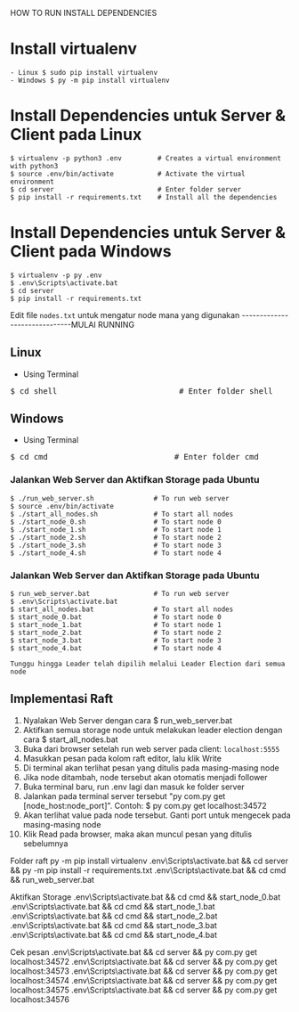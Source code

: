HOW TO RUN
INSTALL DEPENDENCIES
# Install virtualenv

    - Linux $ sudo pip install virtualenv
    - Windows $ py -m pip install virtualenv
    
# Install Dependencies untuk Server & Client pada Linux

    $ virtualenv -p python3 .env         # Creates a virtual environment with python3
    $ source .env/bin/activate           # Activate the virtual environment
    $ cd server                          # Enter folder server
    $ pip install -r requirements.txt    # Install all the dependencies

# Install Dependencies untuk Server & Client pada Windows

    $ virtualenv -p py .env
    $ .env\Scripts\activate.bat
    $ cd server
    $ pip install -r requirements.txt

 Edit file `nodes.txt` untuk mengatur node mana yang digunakan
------------------------------MULAI RUNNING
## Linux

- Using Terminal
<pre>$ cd shell                          # Enter folder shell</pre>

## Windows
- Using Terminal
<pre>$ cd cmd                           # Enter folder cmd</pre>

### Jalankan Web Server dan Aktifkan Storage pada Ubuntu
    $ ./run_web_server.sh               # To run web server
    $ source .env/bin/activate 
    $ ./start_all_nodes.sh              # To start all nodes
    $ ./start_node_0.sh                 # To start node 0
    $ ./start_node_1.sh                 # To start node 1
    $ ./start_node_2.sh                 # To start node 2
    $ ./start_node_3.sh                 # To start node 3
    $ ./start_node_4.sh                 # To start node 4
    

### Jalankan Web Server dan Aktifkan Storage pada Ubuntu
    $ run_web_server.bat                # To run web server
    $ .env\Scripts\activate.bat  
    $ start_all_nodes.bat               # To start all nodes
    $ start_node_0.bat                  # To start node 0
    $ start_node_1.bat                  # To start node 1
    $ start_node_2.bat                  # To start node 2
    $ start_node_3.bat                  # To start node 3
    $ start_node_4.bat                  # To start node 4

    Tunggu hingga Leader telah dipilih melalui Leader Election dari semua node
    
## Implementasi Raft
1. Nyalakan Web Server dengan cara $ run_web_server.bat
2. Aktifkan semua storage node untuk melakukan leader election dengan cara $ start_all_nodes.bat 
3. Buka dari browser setelah run web server pada client: `localhost:5555`
4. Masukkan pesan pada kolom raft editor, lalu klik Write
5. Di terminal akan terlihat pesan yang ditulis pada masing-masing node
6. Jika node ditambah, node tersebut akan otomatis menjadi follower
7. Buka terminal baru, run .env lagi dan masuk ke folder server
8. Jalankan pada terminal server tersebut "py com.py get [node_host:node_port]". Contoh: $ py com.py get localhost:34572
9. Akan terlihat value pada node tersebut. Ganti port untuk mengecek pada masing-masing node
10. Klik Read pada browser, maka akan muncul pesan yang ditulis sebelumnya

Folder raft
py -m pip install virtualenv
.env\Scripts\activate.bat && cd server && py -m pip install -r requirements.txt
.env\Scripts\activate.bat && cd cmd && run_web_server.bat

Aktifkan Storage
.env\Scripts\activate.bat && cd cmd && start_node_0.bat
.env\Scripts\activate.bat && cd cmd && start_node_1.bat
.env\Scripts\activate.bat && cd cmd && start_node_2.bat
.env\Scripts\activate.bat && cd cmd && start_node_3.bat
.env\Scripts\activate.bat && cd cmd && start_node_4.bat

Cek pesan
.env\Scripts\activate.bat && cd server && py com.py get localhost:34572
.env\Scripts\activate.bat && cd server && py com.py get localhost:34573
.env\Scripts\activate.bat && cd server && py com.py get localhost:34574
.env\Scripts\activate.bat && cd server && py com.py get localhost:34575
.env\Scripts\activate.bat && cd server && py com.py get localhost:34576